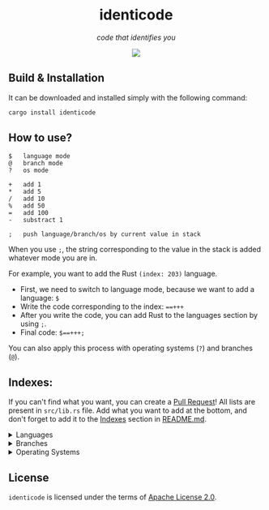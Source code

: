 <div align="center">
	<h1>identicode</h1>
	<p><i>code that identifies you</i></p>
	<img src="https://img.shields.io/github/license/gulje/identicode?style=flat-square"/>
</div>

## Build & Installation
It can be downloaded and installed simply with the following command:
```sh
cargo install identicode
```

## How to use?
```
$	language mode
@	branch mode
?	os mode

+	add 1
*	add 5
/	add 10
%	add 50
=	add 100
-	substract 1

;	push language/branch/os by current value in stack 
```
When you use `;`, the string corresponding to the value in the stack is added whatever mode you are in.

For example, you want to add the Rust `(index: 203)` language.
- First, we need to switch to language mode, because we want to add a language: `$`
- Write the code corresponding to the index: `==+++`
- After you write the code, you can add Rust to the languages section by using `;`.
- Final code: `$==+++;`

You can also apply this process with operating systems (`?`) and branches (`@`).

## Indexes:
If you can't find what you want, you can create a [Pull Request](https://github.com/gulje/identicode/pulls)!
All lists are present in `src/lib.rs` file. Add what you want to add at the bottom,
and don't forget to add it to the [Indexes](#indexes) section in [README.md](README.md).

<details>
	<summary>Languages</summary>
	
```sh
0	4th Dimension/4D
1	ABAP
2	ABC
3	ActionScript
4	Ada
5	Agilent VEE
6	Algol
7	Alice
8	Angelscript
9	Apex
10	APL
11	AppleScript
12	Arc
13	Arduino
14	ASP
15	AspectJ
16	Assembly
17	ATLAS
18	Augeas
19	AutoHotkey
20	AutoIt
21	AutoLISP
22	Automator
23	Avenue
24	Awk
25	Bash
26	(Visual) Basic
27	bc
28	BCPL
29	BETA
30	BlitzMax
31	Boo
32	Bourne Shell
33	Bro
34	C
35	C Shell
36	C#
37	C++
38	C++/CLI
39	C-Omega
40	Caml
41	Ceylon
42	CFML
43	cg
44	Ch
45	CHILL
46	CIL
47	CL (OS/400)
48	Clarion
49	Clean
50	Clipper
51	Clojure
52	CLU
53	COBOL
54	Cobra
55	CoffeeScript
56	ColdFusion
57	COMAL
58	Common Lisp
59	Coq
60	cT
61	Curl
62	D
63	Dart
64	DCL
65	DCPU-16 ASM
66	Delphi/Object Pascal
67	DiBOL
68	Dylan
69	E
70	eC
71	Ecl
72	ECMAScript
73	EGL
74	Eiffel
75	Elixir
76	Emacs Lisp
77	Erlang
78	Etoys
79	Euphoria
80	EXEC
81	F#
82	Factor
83	Falcon
84	Fancy
85	Fantom
86	Felix
87	Forth
88	Fortran
89	Fortress
90	(Visual) FoxPro
91	Gambas
92	GNU Octave
93	Go
94	Google AppsScript
95	Gosu
96	Groovy
97	Haskell
98	haXe
99	Heron
100	HPL
101	HyperTalk
102	Icon
103	IDL
104	Inform
105	Informix-4GL
106	INTERCAL
107	Io
108	Ioke
109	J
110	J#
111	JADE
112	Java
113	Java FX Script
114	JavaScript
115	JScript
116	JScript.NET
117	Julia
118	Korn Shell
119	Kotlin
120	LabVIEW
121	Ladder Logic
122	Lasso
123	Limbo
124	Lingo
125	Lisp
126	Logo
127	Logtalk
128	LotusScript
129	LPC
130	Lua
131	Lustre
132	M4
133	MAD
134	Magic
135	Magik
136	Malbolge
137	MANTIS
138	Maple
139	Mathematica
140	MATLAB
141	Max/MSP
142	MAXScript
143	MEL
144	Mercury
145	Mirah
146	Miva
147	ML
148	Monkey
149	Modula-2
150	Modula-3
151	MOO
152	Moto
153	MS-DOS Batch
154	MUMPS
155	NATURAL
156	Nemerle
157	Nimrod
158	NQC
159	NSIS
160	Nu
161	NXT-G
162	Oberon
163	Object Rexx
164	Objective-C
165	Objective-J
166	OCaml
167	Occam
168	ooc
169	Opa
170	OpenCL
171	OpenEdge ABL
172	OPL
173	Oz
174	Paradox
175	Parrot
176	Pascal
177	Perl
178	PHP
179	Pike
180	PILOT
181	PL/I
182	PL/SQL
183	Pliant
184	PostScript
185	POV-Ray
186	PowerBasic
187	PowerScript
188	PowerShell
189	Processing
190	Prolog
191	Puppet
192	Pure Data
193	Python
194	Q
195	R
196	Racket
197	REALBasic
198	REBOL
199	Revolution
200	REXX
201	RPG (OS/400)
202	Ruby
203	Rust
204	S
205	S-PLUS
206	SAS
207	Sather
208	Scala
209	Scheme
210	Scilab
211	Scratch
212	sed
213	Seed7
214	Self
215	Shell
216	SIGNAL
217	Simula
218	Simulink
219	Slate
220	Smalltalk
221	Smarty
222	SPARK
223	SPSS
224	SQR
225	Squeak
226	Squirrel
227	Standard ML
228	Suneido
229	SuperCollider
230	TACL
231	Tcl
232	Tex
233	thinBasic
234	TOM
235	Transact-SQL
236	Turing
237	TypeScript
238	Vala/Genie
239	VBScript
240	Verilog
241	VHDL
242	VimL
243	Visual Basic .NET
244	WebDNA
245	Whitespace
246	X10
247	xBase
248	XBase++
249	Xen
250	XPL
251	XSLT
252	XQuery
253	yacc
254	Yorick
255	Z shell
```
</details>
<details>
	<summary>Branches</summary>

```
0	Human-computer interaction
1	Data science
2	Natural language processing
3	Programming languages
4	Software engineering
5	Architecture and organization
6	Cyber security
7	Information management
8	Networking and communication
9	Computer graphics
10	Platform-based development
11	Graphics and visual computing
12	Algorithms and complexity
13	Parallel and distributed computing
14	Intelligent systems
15	Security and information assurance
16	Computer Science
17	Computer Engineering
18	Information Systems
19	New Media
20	Information Technology (IT)
21	Information Science
22	Mathematical foundations
23	Algorithms and data structures
24	Artificial intelligence
25	Communication and security
26	Computer architecture
27	Computer graphics
28	Concurrent, parallel, and distributed systems
29	Databases
30	Programming languages and compilers
31	Scientific computing
32	Software engineering
33	Theory of computing
```
</details>
<details>
	<summary>Operating Systems</summary>
	
```
0	Arthur
1	RISC OS
2	Fire OS
3	Amiga OS
4	AMSDOS
5	macOS
6	iOS
7	iPadOS
8	tvOS
9	bridgeOS
10	Atari DOS
11	BeOS
12	Unix
13	BESYS
14	Plan 9
15	Inferno
16	Android
17	Harmony OS
18	LiteOS
19	iRMX
20	PC DOS
21	OS/2
22	Remix OS
23	KaiOS
24	LynxOS
25	Xenix
26	MS-DOS
27	DOS/V
28	Windows
29	Windows 1.0
30	Windows 2.0
31	Windows 3.0
32	Windows 3.1x
33	Windows 3.2
34	Windows 95
35	Windows 98
36	Windows ME
37	Windows NT
38	Windows NT 3.1
39	Windows NT 4.0
40	Windows 2000
41	Windows XP
42	Windows Server 2003
43	Windows Vista
44	Windows Phone 7
45	Windows 8
46	Windows RT
47	Windows Phone 8
48	Windows 8.1
49	Windows Phone 8.1
50	Windows 10
51	Windows 10 Mobile
52	Windows 11
53	ES
54	NeXTSTEP
55	NetWare
56	UnixWare
57	Bada
58	Tizen
59	One UI
60	Sun OS
61	BSD
62	FreeBSD
63	DragonFlyBSD
64	MidnightBSD
65	GhostBSD
66	TrueOS
67	NetBSD
68	OpenBSD
69	Bitrig
70	Darwin
71	GNU Hurd
72	Linux
73	RHEL
74	Rocky Linux
75	Red Hat Linux
76	CentOS
77	Fedora
78	openSUSE
79	SUSE Linux Enterprise Desktop
80	SUSE Linux Enterprise Server
81	SUSE Studio
82	GeckoLinux
83	Mandrake Linux
84	Debian
85	MX Linux
86	Deepin
87	Devuan
88	Kali Linux
89	Pure OS
90	Ubuntu
91	Kubuntu
92	Lubuntu
93	Ubuntu Budgie
94	Ubuntu Kylin
95	Ubuntu Mate
96	Xubuntu
97	Bodhi Linux
98	elementary OS
99	Linux Mint
100	Zorin OS
101	Pop!_OS
102	Arch Linux
103	Manjaro
104	Artix Linux
105	EndeavourOS
106	SteamOS
107	Gentoo
108	Chrome OS
109	Chromium OS
110	NixOS
111	Void Linux
112	GuixSD
113	Solus
114	Redox
115	illumos
116	OpenIndiana
117	FreeDOS
118	Genode
119	FFusionOS
120	Ghost OS
121	Haiku
122	ReactOS
123	TempleOS
124	Serenity
125	Visopsys
```
</details>

## License
`identicode` is licensed under the terms of [Apache License 2.0](LICENSE).
